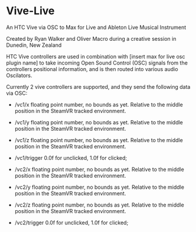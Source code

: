 # Vive-Live
An HTC Vive via OSC to Max for Live and Ableton Live Musical Instrument

Created by Ryan Walker and Oliver Macro during a creative session in Dunedin, New Zealand

HTC Vive controllers are used in combination with [insert max for live osc plugin name] to take incoming Open Sound Control (OSC) signals from the controllers positional information, and is then routed into various audio Oscilators.

Currently 2 vive controllers are supported, and they send the following data via OSC:

* /vc1/x floating point number, no bounds as yet. Relative to the middle position in the SteamVR tracked environment.
* /vc1/y floating point number, no bounds as yet. Relative to the middle position in the SteamVR tracked environment.
* /vc1/z floating point number, no bounds as yet. Relative to the middle position in the SteamVR tracked environment.
* /vc1/trigger 0.0f for unclicked, 1.0f for clicked;

* /vc2/x floating point number, no bounds as yet. Relative to the middle position in the SteamVR tracked environment.
* /vc2/y floating point number, no bounds as yet. Relative to the middle position in the SteamVR tracked environment.
* /vc2/z floating point number, no bounds as yet. Relative to the middle position in the SteamVR tracked environment.
* /vc2/trigger 0.0f for unclicked, 1.0f for clicked;


